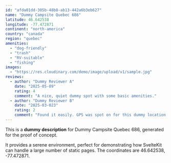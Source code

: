 ```yaml
---
id: "afda01dd-305b-48b8-ab13-442a6b3eb627"
name: "Dummy Campsite Quebec 686"
latitude: 46.642538
longitude: -77.472871
continent: "north-america"
country: "canada"
region: "quebec"
amenities:
  - "dog-friendly"
  - "trash"
  - "RV-suitable"
  - "fishing"
images:
  - "https://res.cloudinary.com/demo/image/upload/v1/sample.jpg"
reviews:
  - author: "Dummy Reviewer A"
    date: "2025-05-09"
    rating: 4
    comment: "A nice, quiet dummy spot with some basic amenities."
  - author: "Dummy Reviewer B"
    date: "2025-03-023"
    rating: 2
    comment: "Found it easily. GPS was spot on for this dummy location."
---
```


This is a **dummy description** for Dummy Campsite Quebec 686, generated for the proof of concept.

It provides a serene environment, perfect for demonstrating how SvelteKit can handle a large number of static pages. The coordinates are 46.642538, -77.472871.

